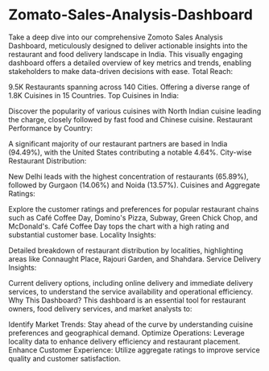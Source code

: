 # Zomato-Sales-Analysis-Dashboard
Take a deep dive into our comprehensive Zomoto Sales Analysis Dashboard, meticulously designed to deliver actionable insights into the restaurant and food delivery landscape in India. This visually engaging dashboard offers a detailed overview of key metrics and trends, enabling stakeholders to make data-driven decisions with ease.
Total Reach:

9.5K Restaurants spanning across 140 Cities.
Offering a diverse range of 1.8K Cuisines in 15 Countries.
Top Cuisines in India:

Discover the popularity of various cuisines with North Indian cuisine leading the charge, closely followed by fast food and Chinese cuisine.
Restaurant Performance by Country:

A significant majority of our restaurant partners are based in India (94.49%), with the United States contributing a notable 4.64%.
City-wise Restaurant Distribution:

New Delhi leads with the highest concentration of restaurants (65.89%), followed by Gurgaon (14.06%) and Noida (13.57%).
Cuisines and Aggregate Ratings:

Explore the customer ratings and preferences for popular restaurant chains such as Café Coffee Day, Domino's Pizza, Subway, Green Chick Chop, and McDonald's. Café Coffee Day tops the chart with a high rating and substantial customer base.
Locality Insights:

Detailed breakdown of restaurant distribution by localities, highlighting areas like Connaught Place, Rajouri Garden, and Shahdara.
Service Delivery Insights:

Current delivery options, including online delivery and immediate delivery services, to understand the service availability and operational efficiency.
Why This Dashboard?
This dashboard is an essential tool for restaurant owners, food delivery services, and market analysts to:

Identify Market Trends: Stay ahead of the curve by understanding cuisine preferences and geographical demand.
Optimize Operations: Leverage locality data to enhance delivery efficiency and restaurant placement.
Enhance Customer Experience: Utilize aggregate ratings to improve service quality and customer satisfaction.
